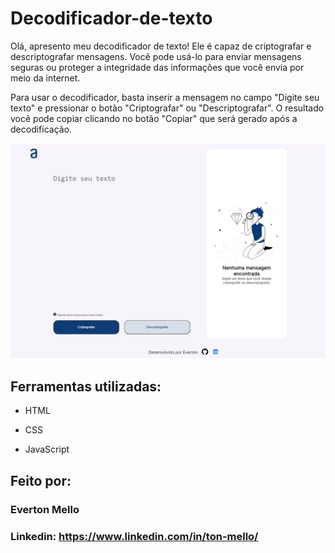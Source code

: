 # Decodificador-de-texto

Olá, apresento meu decodificador de texto! Ele é capaz de criptografar e descriptografar mensagens. 
Você pode usá-lo para  enviar mensagens seguras ou proteger a integridade das informações que você envia por meio da internet.

Para usar o decodificador, basta inserir a mensagem no campo "Digite seu texto" e pressionar o botão "Criptografar" ou "Descriptografar". 
O resultado você pode copiar clicando no botão "Copiar" que será gerado após a decodificação.

![image](./assets//decodificador.png)

## Ferramentas utilizadas:

* HTML

* CSS

* JavaScript

## Feito por:

### Everton Mello

### Linkedin: https://www.linkedin.com/in/ton-mello/